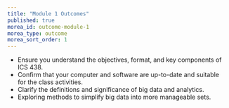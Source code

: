 ```yaml
---
title: "Module 1 Outcomes"
published: true
morea_id: outcome-module-1
morea_type: outcome
morea_sort_order: 1
---
```


* Ensure you understand the objectives, format, and key components of ICS 438.
* Confirm that your computer and software are up-to-date and suitable for the class activities.
* Clarify the definitions and significance of big data and analytics.
* Exploring methods to simplify big data into more manageable sets.
